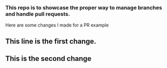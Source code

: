 ### This repo is to showcase the proper way to manage branches and handle pull requests. 

Here are some changes I made for a PR example

## This line is the first change.

## This is the second change
